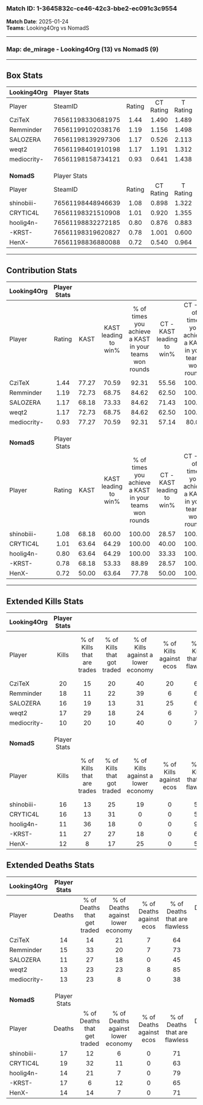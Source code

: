 ### Match ID: 1-3645832c-ce46-42c3-bbe2-ec091c3c9554  
**Match Date**: 2025-01-24  
**Teams**: Looking4Org vs NomadS  

---  

### **Map**: de_mirage - Looking4Org (13) vs NomadS (9)  
---  

## Box Stats  

| **Looking4Org** | Player Stats      |        |           |          |       |       |       |         |        |      |     |
| :- | :- | :-: | :-: | :-: | :-: | :-: | :-: | :-: | :-: | :-: | :-: |
| Player          | SteamID           | Rating | CT Rating | T Rating | KAST  |  ADR  | Kills | Assists | Deaths | K/D  | HS% |
| CziTeX          | 76561198330681975 |  1.44  |   1.490   |  1.489   | 77.27 | 108.1 |  20   |    5    |   14   | 1.43 | 45  |
| Remminder       | 76561199102038176 |  1.19  |   1.156   |  1.498   | 72.73 | 76.5  |  18   |    2    |   15   | 1.20 | 27  |
| SALOZERA        | 76561198139297306 |  1.17  |   0.526   |  2.113   | 68.18 | 72.9  |  16   |    4    |   11   | 1.45 | 31  |
| weqt2           | 76561198401910198 |  1.17  |   1.191   |  1.312   | 72.73 | 66.4  |  17   |    3    |   13   | 1.31 | 17  |
| mediocrity-     | 76561198158734121 |  0.93  |   0.641   |  1.438   | 77.27 | 61.7  |  10   |    6    |   13   | 0.77 | 80  |
|                 |                   |        |           |          |       |       |       |         |        |      |     |
|                 |                   |        |           |          |       |       |       |         |        |      |     |
|                 |                   |        |           |          |       |       |       |         |        |      |     |
| **NomadS**      | Player Stats      |        |           |          |       |       |       |         |        |      |     |
| Player          | SteamID           | Rating | CT Rating | T Rating | KAST  |  ADR  | Kills | Assists | Deaths | K/D  | HS% |
| shinobiii-      | 76561198448946639 |  1.08  |   0.898   |  1.322   | 68.18 | 89.3  |  16   |    4    |   17   | 0.94 | 56  |
| CRYTIC4L        | 76561198321510908 |  1.01  |   0.920   |  1.355   | 63.64 | 90.8  |  16   |    6    |   19   | 0.84 | 81  |
| hoolig4n-       | 76561198832272185 |  0.80  |   0.876   |  0.883   | 63.64 | 54.1  |  11   |    2    |   14   | 0.79 | 45  |
| -KRST-          | 76561198319620827 |  0.78  |   1.001   |  0.600   | 68.18 | 53.9  |  11   |    6    |   17   | 0.65 | 72  |
| HenX-           | 76561198836880088 |  0.72  |   0.540   |  0.964   | 50.00 | 48.4  |  12   |    1    |   14   | 0.86 | 66  |
---  

## Contribution Stats  

| **Looking4Org** | Player Stats |       |                      |                                                        |                           |                                                             |                          |                                                            |
| :- | :-: | :-: | :-: | :-: | :-: | :-: | :-: | :-: |
| Player          |    Rating    | KAST  | KAST leading to win% | % of times you achieve a KAST in your teams won rounds | CT - KAST leading to win% | CT - % of times you achieve a KAST in your teams won rounds | T - KAST leading to win% | T - % of times you achieve a KAST in your teams won rounds |
| CziTeX          |     1.44     | 77.27 |        70.59         |                         92.31                          |           55.56           |                           100.00                            |          87.50           |                           87.50                            |
| Remminder       |     1.19     | 72.73 |        68.75         |                         84.62                          |           62.50           |                           100.00                            |          75.00           |                           75.00                            |
| SALOZERA        |     1.17     | 68.18 |        73.33         |                         84.62                          |           71.43           |                           100.00                            |          75.00           |                           75.00                            |
| weqt2           |     1.17     | 72.73 |        68.75         |                         84.62                          |           62.50           |                           100.00                            |          75.00           |                           75.00                            |
| mediocrity-     |     0.93     | 77.27 |        70.59         |                         92.31                          |           57.14           |                            80.00                            |          80.00           |                           100.00                           |
|                 |              |       |                      |                                                        |                           |                                                             |                          |                                                            |
|                 |              |       |                      |                                                        |                           |                                                             |                          |                                                            |
|                 |              |       |                      |                                                        |                           |                                                             |                          |                                                            |
| **NomadS**      | Player Stats |       |                      |                                                        |                           |                                                             |                          |                                                            |
| Player          |    Rating    | KAST  | KAST leading to win% | % of times you achieve a KAST in your teams won rounds | CT - KAST leading to win% | CT - % of times you achieve a KAST in your teams won rounds | T - KAST leading to win% | T - % of times you achieve a KAST in your teams won rounds |
| shinobiii-      |     1.08     | 68.18 |        60.00         |                         100.00                         |           28.57           |                           100.00                            |          87.50           |                           100.00                           |
| CRYTIC4L        |     1.01     | 63.64 |        64.29         |                         100.00                         |           40.00           |                           100.00                            |          77.78           |                           100.00                           |
| hoolig4n-       |     0.80     | 63.64 |        64.29         |                         100.00                         |           33.33           |                           100.00                            |          87.50           |                           100.00                           |
| -KRST-          |     0.78     | 68.18 |        53.33         |                         88.89                          |           28.57           |                           100.00                            |          75.00           |                           85.71                            |
| HenX-           |     0.72     | 50.00 |        63.64         |                         77.78                          |           50.00           |                           100.00                            |          71.43           |                           71.43                            |
---  

## Extended Kills Stats  

| **Looking4Org** | Player Stats |                            |                            |                                    |                         |                              |                                 |                                       |                    |           |
| :- | :-: | :-: | :-: | :-: | :-: | :-: | :-: | :-: | :-: | :-: |
| Player          |    Kills     | % of Kills that are trades | % of Kills that got traded | % of Kills against a lower economy | % of Kills against ecos | % of Kills that are flawless | % of Kills that are close duels | % of Kills that are assisted by flash | Pistol Round Kills | AWP Kills |
| CziTeX          |      20      |             15             |             20             |                 40                 |           20            |              65              |                5                |                   0                   |         2          |     0     |
| Remminder       |      18      |             11             |             22             |                 39                 |            6            |              67              |                0                |                   0                   |         0          |     1     |
| SALOZERA        |      16      |             19             |             13             |                 31                 |           25            |              69              |                6                |                   0                   |         0          |     0     |
| weqt2           |      17      |             29             |             18             |                 24                 |            6            |              71              |               12                |                   0                   |         2          |    14     |
| mediocrity-     |      10      |             20             |             10             |                 40                 |            0            |              70              |                0                |                  10                   |         2          |     0     |
|                 |              |                            |                            |                                    |                         |                              |                                 |                                       |                    |           |
|                 |              |                            |                            |                                    |                         |                              |                                 |                                       |                    |           |
|                 |              |                            |                            |                                    |                         |                              |                                 |                                       |                    |           |
| **NomadS**      | Player Stats |                            |                            |                                    |                         |                              |                                 |                                       |                    |           |
| Player          |    Kills     | % of Kills that are trades | % of Kills that got traded | % of Kills against a lower economy | % of Kills against ecos | % of Kills that are flawless | % of Kills that are close duels | % of Kills that are assisted by flash | Pistol Round Kills | AWP Kills |
| shinobiii-      |      16      |             13             |             25             |                 19                 |            0            |              56              |                0                |                   6                   |         0          |     0     |
| CRYTIC4L        |      16      |             13             |             31             |                 0                  |            0            |              50              |               13                |                   0                   |         5          |     0     |
| hoolig4n-       |      11      |             36             |             18             |                 0                  |            0            |              91              |                0                |                   9                   |         1          |     6     |
| -KRST-          |      11      |             27             |             27             |                 18                 |            0            |              64              |                0                |                   0                   |         4          |     0     |
| HenX-           |      12      |             8              |             17             |                 25                 |            0            |              58              |                0                |                   8                   |         0          |     0     |
## Extended Deaths Stats  

| **Looking4Org** | Player Stats |                             |                                   |                          |                               |                            |                           |               |
| :- | :-: | :-: | :-: | :-: | :-: | :-: | :-: | :-: |
| Player          |    Deaths    | % of Deaths that get traded | % of Deaths against lower economy | % of Deaths against ecos | % of Deaths that are flawless | % of Deaths that are close | % of Deaths while blinded | Deaths to AWP |
| CziTeX          |      14      |             14              |                21                 |            7             |              64               |             7              |            14             |       1       |
| Remminder       |      15      |             33              |                20                 |            7             |              73               |             0              |             0             |       2       |
| SALOZERA        |      11      |             27              |                18                 |            0             |              45               |             9              |             9             |       2       |
| weqt2           |      13      |             23              |                23                 |            8             |              85               |             0              |             0             |       0       |
| mediocrity-     |      13      |             23              |                 8                 |            0             |              38               |             0              |             0             |       1       |
|                 |              |                             |                                   |                          |                               |                            |                           |               |
|                 |              |                             |                                   |                          |                               |                            |                           |               |
|                 |              |                             |                                   |                          |                               |                            |                           |               |
| **NomadS**      | Player Stats |                             |                                   |                          |                               |                            |                           |               |
| Player          |    Deaths    | % of Deaths that get traded | % of Deaths against lower economy | % of Deaths against ecos | % of Deaths that are flawless | % of Deaths that are close | % of Deaths while blinded | Deaths to AWP |
| shinobiii-      |      17      |             12              |                 6                 |            0             |              71               |             0              |             0             |       4       |
| CRYTIC4L        |      19      |             32              |                11                 |            0             |              63               |             11             |             0             |       5       |
| hoolig4n-       |      14      |             21              |                 7                 |            0             |              79               |             7              |             0             |       2       |
| -KRST-          |      17      |              6              |                12                 |            0             |              65               |             6              |             0             |       3       |
| HenX-           |      14      |             14              |                 7                 |            0             |              71               |             0              |             7             |       1       |
